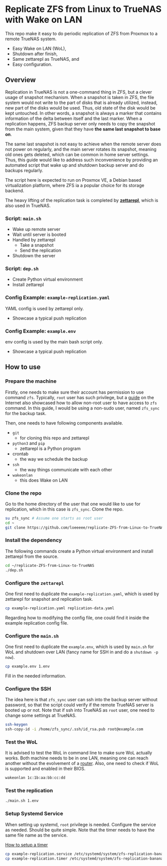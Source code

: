 # Replicate ZFS from Linux to TrueNAS with Wake on LAN

This repo make it easy to do periodic replication of ZFS from Proxmox to a remote TrueNAS system.

- Easy Wake on LAN (WoL),
- Shutdown after finish,
- Same zettarepl as TrueNAS, and
- Easy configuration.

## Overview

Replication in TrueNAS is not a one-command thing in ZFS, but a clever usage of snapshot mechanism. When a snapshot is taken in ZFS, the file system would not write to the part of disks that is already utilized, instead, new part of the disks would be used. Thus, old state of the disk would be kept untouched. In other words, a snapshot is always a marker that contains information of the delta between itself and the last marker. When a replication happens, ZFS backup server only needs to copy the snapshot from the main system, given that they have **the same last snapshot to base on**.

The same last snapshot is not easy to achieve when the remote server does not power on regularly, and the main server rotates its snapshot, meaning old ones gets deleted, which can be common in home server settings. Thus, this guide would like to address such inconvenience by providing an automated script that wake up and shutdown backup server and do backups regularly.

The script here is expected to run on Proxmox VE, a Debian based virtualization platform, where ZFS ia a popular choice for its storage backend.

The heavy lifting of the replication task is completed by [**zettarepl**](https://github.com/truenas/zettarepl/tree/master), which is also used in TrueNAS.

### Script: `main.sh`

- Wake up remote server
- Wait until server is booted
- Handled by zettarepl
    - Take a snapshot
    - Send the replication
- Shutdown the server

### Script: `dep.sh`

- Create Python virtual environment
- Install zettarepl

### Config Example: `example-replication.yaml`

YAML config is used by zettarepl only.

- Showcase a typical push replication

### Config Example: `example.env`

env config is used by the main bash script only.

- Showcase a typical push replication

## How to use

### Prepare the machine

Firstly, one needs to make sure their account has permission to use command `zfs`. Typically, `root` user has such privilege, but a [guide](https://vaarlion.com/blog/zfs-replication-from-truenas-to-linux/) on the Internet also showcased how to allow non-root user to have access to `zfs` command. In this guide, I would be using a non-sudo user, named `zfs_sync` for the backup task.

Then, one needs to have following components available.

- `git`
    - for cloning this repo and zettarepl
- `python3` and `pip`
    - zettarepl is a Python program
- crontab
    - the way we schedule the backup
- `ssh`
    - the way things communicate with each other
- `wakeonlan`
    - this does Wake on LAN

### Clone the repo

Go to the home directory of the user that one would like to use for replication, which in this case is `zfs_sync`. Clone the repo. 

```bash
su zfs_sync # Assume one starts as root user
cd ~
git clone https://github.com/loeeeee/replicate-ZFS-from-Linux-to-TrueNAS.git
```

### Install the dependency

The following commands create a Python virtual environment and install zettarepl from the source.

```bash
cd ~/replicate-ZFS-from-Linux-to-TrueNAS
./dep.sh
```

### Configure the `zettarepl`

One first need to duplicate the `example-replication.yaml`, which is used by zettarepl for snapshot and replication task.

```bash
cp example-replication.yaml replication-data.yaml
```

Regarding how to modifying the config file, one could find it inside the example replication config file.

### Configure the `main.sh`

One first need to duplicate the `example.env`, which is used by `main.sh` for WoL and shutdown over LAN (fancy name for SSH in and do a `shutdown -p now`).

```bash
cp example.env 1.env
```

Fill in the needed information.

### Configure the SSH

The idea here is that `zfs_sync` user can ssh into the backup server without password, so that the script could verify if the remote TrueNAS server is booted up or not. Note that if ssh into TrueNAS as `root` user, one need to change some settings at TrueNAS.

```bash
ssh-keygen
ssh-copy-id -i /home/zfs_sync/.ssh/id_rsa.pub root@example.com
```

### Test the WoL

It is advised to test the WoL in command line to make sure WoL actually works. Both machine needs to be in one LAN, meaning one can reach another without the evolvement of a [router](https://www.geeksforgeeks.org/difference-between-router-and-switch/). Also, one need to check if WoL is supported and enabled in their BIOS. 

```bash
wakeonlan 1c:1b:aa:bb:cc:dd
```

### Test the replication

```bash
./main.sh 1.env
```

### Setup Systemd Service

When setting up systemd, `root` privilege is needed. Configure the service as needed. Should be quite simple. Note that the timer needs to have the same file name as the service.

[How to setup a timer](https://wiki.archlinux.org/title/Systemd/Timers)

```bash
cp example-replication.service /etc/systemd/system/zfs-replication-banana.service
cp example-replication.timer /etc/systemd/system/zfs-replication-banana.timer
```


